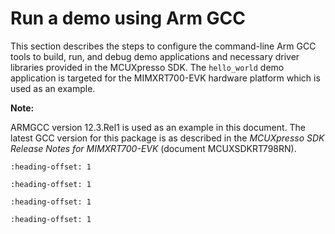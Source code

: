 # Run a demo using Arm GCC 

This section describes the steps to configure the command-line Arm GCC tools to build, run, and debug demo applications and necessary driver libraries provided in the MCUXpresso SDK. The `hello_world` demo application is targeted for the MIMXRT700-EVK hardware platform which is used as an example.

**Note:**

ARMGCC version 12.3.Rel1 is used as an example in this document. The latest GCC version for this package is as described in the *MCUXpresso SDK Release Notes for MIMXRT700-EVK* \(document MCUXSDKRT798RN\).


```{include} ../topics/armgcc_set_up_toolchain.md
:heading-offset: 1
```

```{include} ../topics/armgcc_build_an_example_application.md
:heading-offset: 1
```

```{include} ../topics/armgcc_build_and_run_a_multicore_example_application.md
:heading-offset: 1
```

```{include} ../topics/armgcc_run_an_example_application.md
:heading-offset: 1
```

